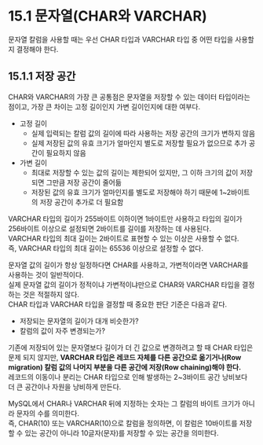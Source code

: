 # 15.1 문자열(CHAR와 VARCHAR)

문자열 칼럼을 사용할 때는 우선 CHAR 타입과 VARCHAR 타입 중 어떤 타입을 사용할지 결정해야 한다.

## 15.1.1 저장 공간

CHAR와 VARCHAR의 가장 큰 공통점은 문자열을 저장할 수 있는 데이터 타입이라는 점이고, 가장 큰 차이는 고정 길이인지 가변 길이인지에 대한 여부다.

- 고정 길이
  - 실제 입력되는 칼럼 값의 길이에 따라 사용하는 저장 공간의 크기가 변하지 않음
  - 실제 저장된 값의 유효 크기가 얼마인지 별도로 저장할 필요가 없으므로 추가 공간이 필요하지 않음
- 가변 길이
  - 최대로 저장할 수 있는 값의 길이는 제한되어 있지만, 그 이하 크기의 값이 저장되면 그만큼 저장 공간이 줄어듦
  - 저장된 값의 유효 크기가 얼마인지를 별도로 저장해야 하기 때문에 1~2바이트의 저장 공간이 추가로 더 필요함

VARCHAR 타입의 길이가 255바이트 이하이면 1바이트만 사용하고 타입의 길이가 256바이트 이상으로 설정되면 2바이트를 길이를 저장하는 데 사용된다.  
VARCHAR 타입의 최대 길이는 2바이트로 표현할 수 있는 이상은 사용할 수 없다.  
즉, VARCHAR 타입의 최대 길이는 65536 이상으로 설정할 수 없다.

문자열 값의 길이가 항상 일정하다면 CHAR를 사용하고, 가변적이라면 VARCHAR를 사용하는 것이 일반적이다.  
실제 문자열 값의 길이가 정적이냐 가변적이냐만으로 CHAR와 VARCHAR 타입을 결정하는 것은 적절하지 않다.  
CHAR 타입과 VARCHAR 타입을 결정할 때 중요한 판단 기준은 다음과 같다.

- 저장되는 문자열의 길이가 대개 비슷한가?
- 칼럼의 값이 자주 변경되는가?

기존에 저장되어 있는 문자열보다 길이가 더 긴 값으로 변경하려고 할 때 CHAR 타입은 문제 되지 않지만, **VARCHAR 타입은 레코드 자체를 다른 공간으로 옮기거나(Row migration) 칼럼 값의 나머지 부분을 다른 공간에 저장(Row chaining)해야 한다.**  
레코드의 이동이나 분리는 CHAR 타입으로 인해 발생하는 2~3바이트 공간 낭비보다 더 큰 공간이나 자원을 낭비하게 만든다.

MySQL에서 CHAR나 VARCHAR 뒤에 지정하는 숫자는 그 칼럼의 바이트 크기가 아니라 문자의 수를 의미한다.  
즉, CHAR(10) 또는 VARCHAR(10)으로 칼럼을 정의하면, 이 칼럼은 10바이트를 저장할 수 있는 공간이 아니라 10글자(문자)를 저장할 수 있는 공간을 의미한다.
